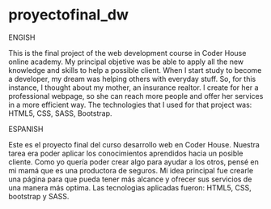 # proyectofinal_dw

ENGISH

This is the final project of the web development course in Coder House online academy.
My principal objetive was be able to apply all the new knowledge and skills to help a possible client. When I start study to become a developer, my dream was helping others with everyday stuff. So, for this instance, I thought about my mother, an insurance realtor.
I create for her a professional webpage, so she can reach more people and offer her services in a more efficient way. 
The technologies that I used for that project was: HTML5, CSS, SASS, Bootstrap.


ESPANISH

Este es el proyecto final del curso desarrollo web en Coder House. 
Nuestra tarea era poder aplicar los conocimientos aprendidos hacia un posible cliente. Como yo quería poder crear algo para ayudar a los otros, 
pensé en mi mamá que es una productora de seguros.
Mi idea principal fue crearle una página para que pueda tener más alcance y ofrecer sus servicios de una manera más optima.
Las tecnologias aplicadas fueron: HTML5, CSS, bootstrap y SASS.
